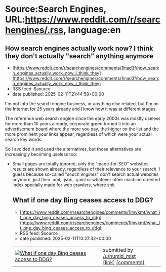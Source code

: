 # Source:Search Engines, URL:https://www.reddit.com/r/searchengines/.rss, language:en

## How search engines actually work now? I think they don't actually "search" anything anymore
 - [https://www.reddit.com/r/searchengines/comments/1inad3f/how_search_engines_actually_work_now_i_think_they](https://www.reddit.com/r/searchengines/comments/1inad3f/how_search_engines_actually_work_now_i_think_they)
 - RSS feed: $source
 - date published: 2025-02-11T21:44:58+00:00

<!-- SC_OFF --><div class="md"><p>I&#39;m not into the search engine business, or anything else related, but I&#39;m on the Internet for 25 years already and I know how it was at different stages.</p> <p>The reference web search engine since the early 2000s was mostly useless for more than 10 years already, corporate greed turned it into an advertisement board where the more you pay, the higher on the list and the more prominent your links appear, regardless of which were your actual search key words.</p> <p>So I avoided it and used the alternatives, but those alternatives are increasingly becoming useless too:</p> <ul> <li>Small pages are totally ignored, only the &quot;made-for-SEO&quot; websites results are shown already, regardless of their relevance to your search. I guess because so-called &quot;<em>seach engines</em>&quot; don&#39;t search actual websites anymore, just their .xml, .json, .yaml or whatever other machine oriented index specially made for web crawlers, where shit

## What if one day Bing ceases access to DDG?
 - [https://www.reddit.com/r/searchengines/comments/1imvkmt/what_if_one_day_bing_ceases_access_to_ddg](https://www.reddit.com/r/searchengines/comments/1imvkmt/what_if_one_day_bing_ceases_access_to_ddg)
 - RSS feed: $source
 - date published: 2025-02-11T10:27:32+00:00

<table> <tr><td> <a href="https://www.reddit.com/r/searchengines/comments/1imvkmt/what_if_one_day_bing_ceases_access_to_ddg/"> <img src="https://preview.redd.it/9by7xa5nghie1.jpeg?width=640&amp;crop=smart&amp;auto=webp&amp;s=502d3d9d380ddd5cafb1b3c728a77fe0fba13229" alt="What if one day Bing ceases access to DDG?" title="What if one day Bing ceases access to DDG?" /> </a> </td><td> &#32; submitted by &#32; <a href="https://www.reddit.com/user/humid_mist"> /u/humid_mist </a> <br/> <span><a href="https://i.redd.it/9by7xa5nghie1.jpeg">[link]</a></span> &#32; <span><a href="https://www.reddit.com/r/searchengines/comments/1imvkmt/what_if_one_day_bing_ceases_access_to_ddg/">[comments]</a></span> </td></tr></table>

